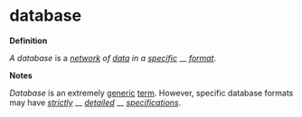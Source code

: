 # database

**Definition**

_A database_ is a [_network_](https://github.com/gcassel/Modular-Organization-Terminology/blob/master/terms/network.md) _of_ [_data_](https://github.com/gcassel/Modular-Organization-Terminology/blob/master/terms/data.md) _in a_ [_specific_](https://github.com/gcassel/Modular-Organization-Terminology/blob/master/terms/specific.md) __ [_format_](https://github.com/gcassel/Modular-Organization-Terminology/blob/master/terms/format.md).

**Notes**

_Database_ is an extremely [generic](https://github.com/gcassel/Modular-Organization-Terminology/blob/master/terms/generic.md) [term](https://github.com/gcassel/Modular-Organization-Terminology/blob/master/terms/term.md). However, specific database formats may have [_strictly_](https://github.com/gcassel/Modular-Organization-Terminology/blob/master/terms/strict.md) __ [_detailed_](https://github.com/gcassel/Modular-Organization-Terminology/blob/master/terms/detail.md) __ [_specifications_](https://github.com/gcassel/Modular-Organization-Terminology/blob/master/terms/specification.md).
